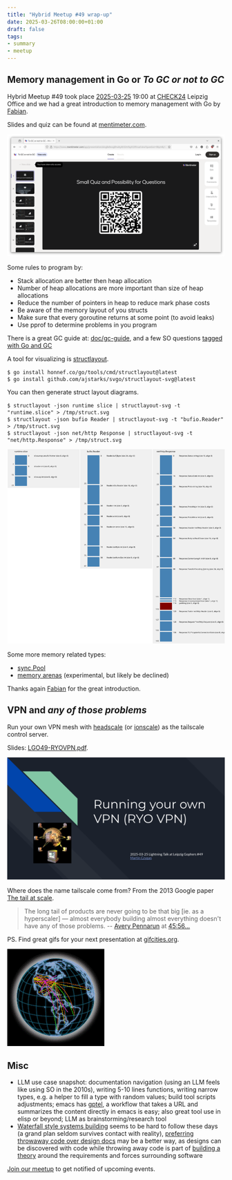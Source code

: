 ```yaml
---
title: "Hybrid Meetup #49 wrap-up"
date: 2025-03-26T08:00:00+01:00
draft: false
tags:
- summary
- meetup
---
```


## Memory management in Go or *To GC or not to GC*

Hybrid Meetup #49 took place
[2025-03-25](https://www.meetup.com/leipzig-golang/events/305626247) 19:00 at
[CHECK24](https://www.check24.de/) Leipzig Office and we had a great
introduction to memory management with Go by [Fabian](https://www.linkedin.com/in/fabian-g%C3%A4rtner-913584141/).

Slides and quiz can be found at
[mentimeter.com](https://www.mentimeter.com/app/presentation/alog8a9xsqj6hwbyi6t32m5qzh295rue/view?question=9bym8yfwp7c4).

[![](/images/meetup-49-menti-screenie-2025-03-25-231344.png)](https://www.mentimeter.com/app/presentation/alog8a9xsqj6hwbyi6t32m5qzh295rue/view?question=9bym8yfwp7c4)

Some rules to program by:

* Stack allocation are better then heap allocation
* Number of heap allocations are more important than size of heap allocations
* Reduce the number of pointers in heap to reduce mark phase costs
* Be aware of the memory layout of you structs
* Make sure that every goroutine returns at some point (to avoid leaks)
* Use pprof to determine problems in you program

There is a great GC guide at: [doc/gc-guide](https://go.dev/doc/gc-guide), and
a few SO questions [tagged with Go and
GC](https://stackoverflow.com/questions/tagged/go%2bgarbage-collection?tab=Votes)

A tool for visualizing is [structlayout](https://github.com/dominikh/go-tools/tree/master/cmd/structlayout).

```
$ go install honnef.co/go/tools/cmd/structlayout@latest
$ go install github.com/ajstarks/svgo/structlayout-svg@latest
```

You can then generate struct layout diagrams.

```
$ structlayout -json runtime slice | structlayout-svg -t "runtime.slice" > /tmp/struct.svg
$ structlayout -json bufio Reader | structlayout-svg -t "bufio.Reader" > /tmp/struct.svg
$ structlayout -json net/http Response | structlayout-svg -t "net/http.Response" > /tmp/struct.svg
```

[![](/images/meetup-49-structlayout-combined.png)](/images/meetup-49-structlayout-combined.png)

Some more memory related types:

* [sync.Pool](https://pkg.go.dev/sync#Pool)
* [memory arenas](https://github.com/golang/go/issues/51317) (experimental, but likely be declined)

Thanks again [Fabian](https://www.linkedin.com/in/fabian-g%C3%A4rtner-913584141/) for the great introduction.

## VPN and *any of those problems*

Run your own VPN mesh with [headscale](https://headscale.net) (or
[ionscale](https://github.com/jsiebens/ionscale)) as the tailscale control
server.

Slides: [LGO49-RYOVPN.pdf](https://golangleipzig.space/downloads/LGO49-RYOVPN.pdf).

[![](/images/meetup-49-RYOVPN.png)](https://golangleipzig.space/downloads/LGO49-RYOVPN.pdf)


Where does the name tailscale come from? From the 2013 Google paper [The tail
at scale](https://dl.acm.org/doi/pdf/10.1145/2408776.2408794).

> The long tail of products are never going to be that big [ie. as a
> hyperscaler] &mdash; almost everybody building almost everything doesn't have
> any of those problems. -- [Avery Pennarun](https://apenwarr.ca/log/) at [45:56...](https://www.buzzsprout.com/1822302/episodes/9890092-tailscale-with-avery-pennarun-brad-fitzpatrick)

PS. Find great gifs for your next presentation at [gifcities.org](https://gifcities.org).

[![](/images/KWO2MF6TRNCGAYOSZWWDVHKBVELCZQV5.gif)](https://gifcities.org)


## Misc

* LLM use case snapshot: documentation navigation (using an LLM feels like
  using SO in the 2010s), writing 5-10 lines functions, writing narrow types,
e.g. a helper to fill a type with random values; build tool scripts
adjustments; emacs has [gptel](https://github.com/karthink/gptel), a workflow
that takes a URL and summarizes the content directly in emacs is easy; also
great tool use in elisp or beyond; LLM as brainstorming/research tool
* [Waterfall style systems building](https://www.umsl.edu/~hugheyd/is6840/waterfall.html) seems to be hard to follow these days (a grand
  plan seldom survives contact with reality), [preferring throwaway code over
design
docs](https://softwaredoug.com/blog/2024/12/14/throwaway-prs-not-design-docs)
may be a better way, as designs can be discovered with code while throwing away
code is part of [building a theory](https://pages.cs.wisc.edu/~remzi/Naur.pdf)
around the requirements and forces surrounding software

[Join our meetup](https://www.meetup.com/de-DE/leipzig-golang/) to get notified of upcoming events.
